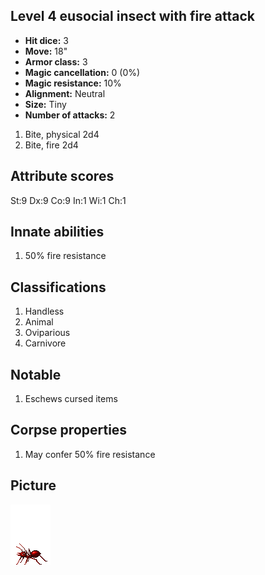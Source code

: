 ## Level 4 eusocial insect with fire attack
- **Hit dice:** 3
- **Move:** 18"
- **Armor class:** 3
- **Magic cancellation:** 0 (0%)
- **Magic resistance:** 10%
- **Alignment:** Neutral
- **Size:** Tiny
- **Number of attacks:** 2
1. Bite, physical 2d4
2. Bite, fire 2d4
## Attribute scores
St:9 Dx:9 Co:9 In:1 Wi:1 Ch:1
## Innate abilities
1. 50% fire resistance
## Classifications
1. Handless
2. Animal
3. Oviparious
4. Carnivore
## Notable
1. Eschews cursed items
## Corpse properties
1. May confer 50% fire resistance
## Picture
![Fire ant](https://github.com/hyvanmielenpelit/GnollHackTileSet/blob/main/Monsters/fire_ant/fire_ant.png)
